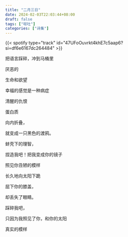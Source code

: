 ```yaml
---
title: "二月三日"
date: 2024-02-03T22:03:44+08:00
draft: false
tags: ["呕吐"]
categories: ["诗集"]
---
```


{{< spotify type="track" id="47UFoOuvrkt4khE7c5aap6?si=df6e6167dc264484" >}}

把语言踩碎，冲到马桶里

厌恶的

生命和欲望

幸福的感觉是一种病症

清醒的仇恨

蛋白质

向内折叠，

就变成一只黑色的渡鸦。

蚌壳下的理智，

捏造我吧！把我变成你的镜子

照见你丑陋的模样

长久地向太阳下跪

屈下你的膝盖，

却丢失了眼睛。

踩碎我吧，

只因为我照见了你，和你的太阳

真实的模样

